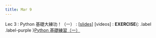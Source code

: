 ```yaml
---
title: Mar 9
---
```


Lec 3
: Python 基礎大練功！（一）
  : [[slides](https://docs.google.com/presentation/d/1By96tkJNyUDbX7_LzhcHKM-DHAsAzzRVZGqVNAytMIk/edit?usp=sharing)] [videos]
: **EXERCISE**{: .label .label-purple }[Python 基礎練習（一）](https://colab.research.google.com/drive/1load-GDT4oNJW-SJBaSy9F-AePMmg1fH?usp=sharing)
